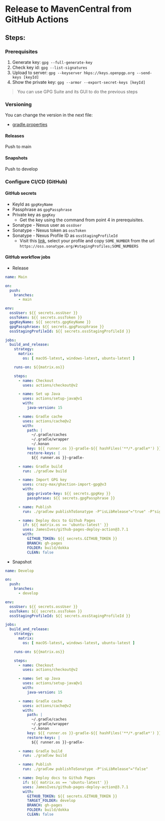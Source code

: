 # Release to MavenCentral from GitHub Actions

## Steps:

### Prerequisites

  1. Generate key: `gpg --full-generate-key`
  2. Check key id: `gpg --list-signatures`
  3. Upload to server: `gpg --keyserver hkps://keys.openpgp.org --send-keys [keyId]`
  4. Show the private key: `gpg --armor --export-secret-keys [keyId]`

> You can use GPG Suite and its GUI to do the previous steps

### Versioning

You can change the version in the next file:

- [gradle.properties](/gradle.properties)

#### Releases

Push to main

#### Snapshots

Push to develop

### Configure CI/CD (GitHub)

#### GitHub secrets

- KeyId as `gpgKeyName`
- Passphrase as `gpgPassphrase`
- Private key as `gpgKey`
    - Get the key using the command from point 4 in prerequisites.
- Sonatype - Nexus user as `ossUser`
- Sonatype - Nexus token as `ossToken`
- Sonatype - Nexus Profile ID as `ossStagingProfileId`
  - Visit this [link](https://oss.sonatype.org/#stagingProfiles), select your profile and copy
    `SOME_NUMBER` from the url `https://oss.sonatype.org/#stagingProfiles;SOME_NUMBERS`

#### GitHub workflow jobs

- Release

```yaml
name: Main

on:
  push:
    branches:
      - main

env:
  ossUser: ${{ secrets.ossUser }}
  ossToken: ${{ secrets.ossToken }}
  gpgKeyName: ${{ secrets.gpgKeyName }}
  gpgPassphrase: ${{ secrets.gpgPassphrase }}
  ossStagingProfileId: ${{ secrets.ossStagingProfileId }}

jobs:
  build_and_release:
    strategy:
      matrix:
        os: [ macOS-latest, windows-latest, ubuntu-latest ]

    runs-on: ${{matrix.os}}

    steps:
      - name: Checkout
        uses: actions/checkout@v2

      - name: Set up Java
        uses: actions/setup-java@v1
        with:
          java-version: 15

      - name: Gradle cache
        uses: actions/cache@v2
        with:
          path: |
            ~/.gradle/caches
            ~/.gradle/wrapper
            ~/.konan
          key: ${{ runner.os }}-gradle-${{ hashFiles('**/*.gradle*') }}
          restore-keys: |
            ${{ runner.os }}-gradle-

      - name: Gradle build
        run: ./gradlew build

      - name: Import GPG key
        uses: crazy-max/ghaction-import-gpg@v3
        with:
          gpg-private-key: ${{ secrets.gpgKey }}
          passphrase: ${{ secrets.gpgPassphrase }}

      - name: Publish
        run: ./gradlew publishToSonatype -P"isLibRelease"="true" -P"signing.gnupg.keyName"="${{ secrets.gpgKeyName }}" -P"signing.gnupg.passphrase"="${{ secrets.gpgPassphrase }}"

      - name: Deploy docs to Github Pages
        if: ${{ matrix.os == 'ubuntu-latest' }}
        uses: JamesIves/github-pages-deploy-action@3.7.1
        with:
          GITHUB_TOKEN: ${{ secrets.GITHUB_TOKEN }}
          BRANCH: gh-pages
          FOLDER: build/dokka
          CLEAN: false
```

- Snapshot

```yaml
name: Develop

on:
  push:
    branches:
      - develop

env:
  ossUser: ${{ secrets.ossUser }}
  ossToken: ${{ secrets.ossToken }}
  ossStagingProfileId: ${{ secrets.ossStagingProfileId }}

jobs:
  build_and_release:
    strategy:
      matrix:
        os: [ macOS-latest, windows-latest, ubuntu-latest ]

    runs-on: ${{matrix.os}}

    steps:
      - name: Checkout
        uses: actions/checkout@v2

      - name: Set up Java
        uses: actions/setup-java@v1
        with:
          java-version: 15

      - name: Gradle cache
        uses: actions/cache@v2
        with:
          path: |
            ~/.gradle/caches
            ~/.gradle/wrapper
            ~/.konan
          key: ${{ runner.os }}-gradle-${{ hashFiles('**/*.gradle*') }}
          restore-keys: |
            ${{ runner.os }}-gradle-

      - name: Gradle build
        run: ./gradlew build

      - name: Publish
        run: ./gradlew publishToSonatype -P"isLibRelease"="false"

      - name: Deploy docs to Github Pages
        if: ${{ matrix.os == 'ubuntu-latest' }}
        uses: JamesIves/github-pages-deploy-action@3.7.1
        with:
          GITHUB_TOKEN: ${{ secrets.GITHUB_TOKEN }}
          TARGET_FOLDER: develop
          BRANCH: gh-pages
          FOLDER: build/dokka
          CLEAN: false

```
